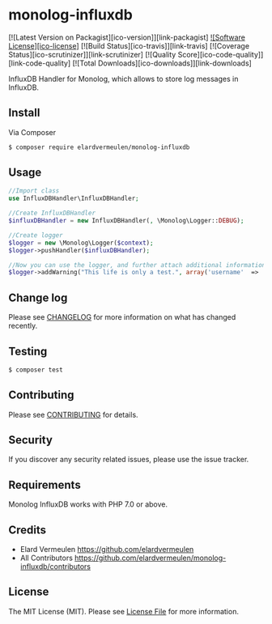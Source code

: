 # monolog-influxdb

[![Latest Version on Packagist][ico-version]][link-packagist]
[![Software License][ico-license]](LICENSE.md)
[![Build Status][ico-travis]][link-travis]
[![Coverage Status][ico-scrutinizer]][link-scrutinizer]
[![Quality Score][ico-code-quality]][link-code-quality]
[![Total Downloads][ico-downloads]][link-downloads]


InfluxDB Handler for Monolog, which allows to store log messages in InfluxDB.

## Install

Via Composer

``` bash
$ composer require elardvermeulen/monolog-influxdb
```

## Usage

``` php
//Import class
use InfluxDBHandler\InfluxDBHandler;

//Create InfluxDBHandler
$influxDBHandler = new InfluxDBHandler(, \Monolog\Logger::DEBUG);

//Create logger
$logger = new \Monolog\Logger($context);
$logger->pushHandler($influxDBHandler);

//Now you can use the logger, and further attach additional information
$logger->addWarning("This life is only a test.", array('username'  => 'John Doe', 'userid'  => 245));
```

## Change log

Please see [CHANGELOG](CHANGELOG.md) for more information on what has changed recently.

## Testing

``` bash
$ composer test
```

## Contributing

Please see [CONTRIBUTING](CONTRIBUTING.md) for details.

## Security

If you discover any security related issues, please use the issue tracker.

## Requirements
Monolog InfluxDB works with PHP 7.0 or above.

## Credits

- Elard Vermeulen <https://github.com/elardvermeulen>
- All Contributors <https://github.com/elardvermeulen/monolog-influxdb/contributors>

## License

The MIT License (MIT). Please see [License File](LICENSE.md) for more information.
